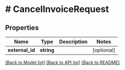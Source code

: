 # # CancelInvoiceRequest

## Properties

Name | Type | Description | Notes
------------ | ------------- | ------------- | -------------
**external_id** | **string** |  | [optional]

[[Back to Model list]](../../README.md#models) [[Back to API list]](../../README.md#endpoints) [[Back to README]](../../README.md)

